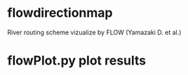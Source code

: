 # flowdirectionmap
River routing scheme vizualize by FLOW (Yamazaki D. et al.)


# flowPlot.py plot results

